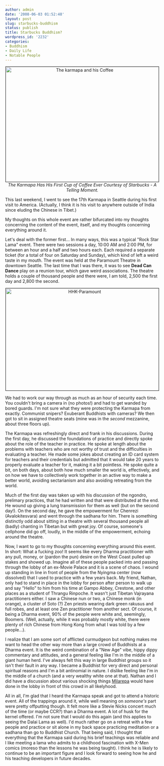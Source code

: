 ```yaml
---
author: admin
date: '2008-06-03 01:52:48'
layout: post
slug: starbucks-buddhism
status: publish
title: Starbucks Buddhism?
wordpress_id: '2232'
categories:
- Buddhism
- Daily Life
- Notable People
---
```

<p align="center"><a href="http://www.flickr.com/photos/albill/2547090115/"><img src="http://farm4.static.flickr.com/3049/2547090115_52c0abe526.jpg" width="500" border="1" height="375" alt="The karmapa and his Coffee" /></a><br><em>The Karmapa Has His First Cup of Coffee Ever Courtesy of Starbucks - A Telling Moment.</em></p>This last weekend, I went to see the 17th Karmapa in Seattle during his first visit to America. (Actually, I think it is his visit to anywhere outside of India since eluding the Chinese in Tibet.)

My thoughts on this whole event are rather bifurcated into my thoughts concerning the content of the event, itself, and my thoughts concerning everything around it.

Let's deal with the former first... In many ways, this was a typical "Rock Star Lama" event. There were two sessions a day, 10:00 AM and 2:00 PM, for between an hour and a half and two hours each. Each required a separate ticket (for a total of four on Saturday and Sunday), which kind of left a weird taste in my mouth. The event was held at the Paramount Theatre in downtown Seattle. The last time that I was there, it was to see <strong>Dead Can Dance</strong> play on a reunion tour, which gave weird associations. The theatre holds a couple of thousand people and there were, I am told, 2,500 the first day and 2,800 the second.
<p align="center"><a href="http://www.flickr.com/photos/albill/2547106759/" title="HHK-Paramount"><img src="http://farm3.static.flickr.com/2068/2547106759_1369b1cb9d.jpg" width="500" border="1" height="333" alt="HHK-Paramount" /></a></p>
We had to work our way through as much as an hour of security each time. You couldn't bring a camera in (no photos!) and had to get wanded by bored guards. I'm not sure what they were protecting the Karmapa from exactly. Communist snipers? Exuberant Buddhists with cameras? We then got to sit in assigned theatre seats (mine was in the <em>second</em> mezzanine, about three floors up).

The Karmapa was refreshingly direct and frank in his discussions. During the first day, he discussed the foundations of practice and directly spoke about the role of the teacher in practice. He spoke at length about the problems with teachers who are not worthy of trust and the difficulties in evaluating a teacher. He made some jokes about creating an ID card system for teachers and their credentials but admitted that it would take 20 years to properly evaluate a teacher for it, making it a bit pointless. He spoke quite a bit, on both days, about both how much smaller the world is, effectively, and on how we have to collectively work together in an active way to make a better world, avoiding sectarianism and also avoiding retreating from the world. 

Much of the first day was taken up with his discussion of the ngondro, prelimary practices, that he had written and that were distributed at the end. He wound up giving a lung transmission for them as well (but on the second day!). On the second day, he gave the empowerment for Chenrezi (Avalokitesvara) and went through the sadhana for him. There is something distinctly odd about sitting in a theatre with several thousand people all (badly) chanting in Tibetan but with great joy. Of course, someone's cellphone did go off, loudly, in the middle of the empowerment, echoing around the theatre. 

Now, I want to go to my thoughts concerning everything around this event. In short: What a fucking zoo! It seems like every Dharma practitioner with any pull, money, or (pardon the pun) desire on the West Coast pulled up stakes and showed up. Imagine all of these people packed into and passing through the lobby of an ex-Movie Palace and it is a scene of chaos. I wound up standing in line in front of people from the Nyingma center (now dissolved) that I used to practice with a few years back. My friend, Nathan, only had to stand in place in the lobby for person after person to walk up and say "Hello" to him from his time at Gampo Abbey, Crestone, and other places as a student of Thrangu Rinpoche. It wasn't just Tibetan Vajrayana practitioners either. I saw a Chinese nun or two, a Chinese monk (in orange), a cluster of Soto (?) Zen priests wearing dark green rakusus and full robes, and at least one Zen practitioner from another sect. Of course, it being a Dharma event, 90% of the people were white and, seemingly, Boomers. (Well, actually, while it was probably mostly white, there were plenty of rich Chinese from Hong Kong from what I was told by a few people...).

I realize that I am some sort of afflicted curmudgeon but nothing makes me want to head the other way more than a large crowd of Buddhists at a Dharma event. It is the weird combination of a "New Age" vibe, hippy dippy commentary and attitudes, and a general feeling like I'm in the middle of a giant human herd. I've always felt this way in large Buddhist groups so it isn't their fault in any way. I became a Buddhist for very direct and personal spiritual reasons and I'm a bit antinomial in nature. I dislike feeling like I'm in the middle of a church (and a very wealthy white one at that). Nathan and I did have a discussion about various shocking things <a href="http://en.wikipedia.org/wiki/Milarepa">Milarepa</a> would have done in the lobby in front of this crowd in all likelyhood. 

All in all, I'm glad that I heard the Karmapa speak and got to attend a historic event. All of the trappings around it, while well meaning on <em>someone's</em> part were pretty offputting though. It felt more like a Stevie Nicks concert much of the time (or maybe CCR?) than a Dharma event. A lot of husk for the kernel offered. I'm not sure that I would do this again (and this applies to seeing the Dalai Lama as well). I'd much rather go on a retreat with a few people and practice or sit alone in my back space practicing meditation or a sadhana than go to Buddhist Church. That being said, I thought that everything that the Karmapa said during his brief teachings was reliable and I like meeting a lama who admits to a childhood fascination with X-Men comics (moreso than the lessons he was being taught). I think he is likely to continue to be an important figure and I look forward to seeing how he and his teaching developers in future decades.
